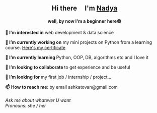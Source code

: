 <h2 align="center">Hi there <img src="https://github.com/blackcater/blackcater/raw/main/images/Hi.gif" height="15"/> I'm <a href="https://github.com/nadyaash" target="_blank">Nadya</a></h2>
<h4 align="center">well, by now I'm a beginner here😄</h4>


<p><b>👀 I’m interested in</b>
    web development & data science</p>
<p><b>🔭 I’m currently working on</b>
    my mini projects on Python from a learning course. <a href='https://stepik.org/cert/1504541'>Here's my certificate</a></p>
<p><b>🌱 I’m currently learning </b>
    Python, OOP, DB, algorithms etc and I love it</p>
<p><b>👯 I’m looking to collaborate </b> 
    to get experience and be useful
<p><b>🔎 I’m looking for </b>
     my first job / internship / project...</p>
<p><b>📫 How to reach me: </b> 
    by email ashkatovan@gmail.com</p>
<h6>Ask me about whatever U want<br> 
Pronouns: she / her</h6>


<!--
**nadyaash/nadyaash** is a ✨ _special_ ✨ repository because its `README.md` (this file) appears on your GitHub profile.
- ⚡ Fun fact: ...
-->
